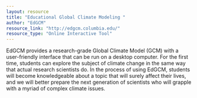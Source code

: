```yaml
---
layout: resource
title: "Educational Global Climate Modeling "
author: "EdGCM"
resource_link: "http://edgcm.columbia.edu/"
resource_type: "Online Interactive Tool"
---
```


EdGCM provides a research-grade Global Climate Model (GCM) with a user-friendly interface that can be run on a desktop computer. For the first time, students can explore the subject of climate change in the same way that actual research scientists do. In the process of using EdGCM, students will become knowledgeable about a topic that will surely affect their lives, and we will better prepare the next generation of scientists who will grapple with a myriad of complex climate issues.
